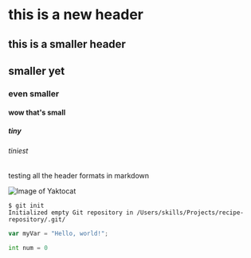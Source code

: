 # this is a new header
## this is a smaller header
## smaller yet
### even smaller
#### wow that's small
##### tiny
###### tiniest
testing all the header formats in markdown

![Image of Yaktocat](https://octodex.github.com/images/yaktocat.png)

```
$ git init
Initialized empty Git repository in /Users/skills/Projects/recipe-repository/.git/
```

``` javascript
var myVar = "Hello, world!";
```

```python
int num = 0
```
